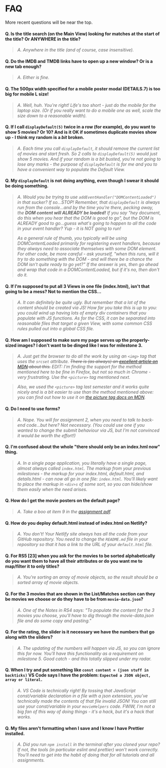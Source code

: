 # FAQ

More recent questions will be near the top.

#### Q. Is the title search (on the Main View) looking for matches at the start of the title? Or ANYWHERE in the title?

> _A. Anywhere in the title (and of course, case insensitive)._


#### Q. Do the IMDB and TMDB links have to open up a new window? Or is a new tab enough?

> _A. Either is fine._

#### Q. The 500px width specified for a mobile poster modal (DETAILS.7) is too big for mobile L size!

> _A. Well, huh. You're right! Life's too short - just do the mobile for the laptop size. (Or if you really want to do a mobile one as well, scale the size down to a reasonable width)._


#### Q. If I call `displayDefault(5)` twice in a row (for example), do you want to show 5 movies? Or 10? And is it OK if sometimes duplicate movies show up - I think my random is a _bit_ broken.

> _A. Each time you call `displayDefault`, it should remove the current list of movies and start fresh. So 2 calls to `displayDefault(5)` would just show 5 movies. And if your random is a bit busted, you're not going to lose any marks - the purpose of `displayDefault` is for me and you to have a convenient way to populate the Default View._



#### Q. My `displayDefault` is not doing anything, even though I **swear** it should be doing **something**.

> _A. Would you be trying to use `addEventHandler("DOMContentLoaded")` in that sucker? If so...STOP! Remember, that `displayDefault` is always run from the console...and by the time you're there, pecking away, the **DOM content will ALREADY be loaded!** If you say "hey document, do this when you hear that the DOM is good to go", but the DOM is ALREADY good to go...guess what's going to happen to all the code in your event handler? Yup - it is NOT going to run!_
>   
> _As a general rule of thumb, you typically will be using DOMContentLoaded primarily for registering event handlers, because they always need to associate themselves with some DOM element. For other code, be more careful - ask yourself, "when this runs, will it try to do something with the DOM - and will there be a chance the DOM isn't quite ready to go yet?" If the answer is yes, then go ahead and wrap that code in a DOMContentLoaded, but if it's no, then don't do it._


#### Q. If I'm supposed to put all 3 Views in one file (index.html), isn't that going to be a mess? Not to mention the CSS...

> _A. It can definitely be quite ugly. But remember that a lot of the content should be created via JS! How far you take this is up to you: you could wind up having lots of empty div containers that you populate with JS functions. As for the CSS, it can be separated into reasonable files that target a given View, with some common CSS rules  pulled out into a global CSS file._


#### Q. How am I supposed to make sure my page serves up the properly-sized images? I don't want to be dinged like I was for milestone 3.

> _A. Just get the browser to do all the work by using an `<img>` tag that uses the `srcset` attribute. ~~There is (as always) an [excellent article on MDN](https://developer.mozilla.org/en-US/docs/Learn/HTML/Multimedia_and_embedding/Responsive_images#resolution_switching_different_sizes) about this.~~ EDIT: I'm finding the support for the method mentioned here to be fine in Firefox, but not so much in Chrome - very frustrating. Use the `<picture>` tag mentioned next._

> _Also, we used the `<picture>` tag last semester and it works quite nicely and is a bit easier to use than the method mentioned above: you can find out how to use it on [the picture tag docs on MDN](https://developer.mozilla.org/en-US/docs/Web/HTML/Element/picture)._


#### Q. Do I need to use forms?

> _A. Nope. You will for assignment 2, when you need to talk to back-end code...but here? Not necessary. (You could use one if you wanted to change the submit behaviour via JS, but I'm not convinced it would be worth the effort!)_ 

#### Q. I'm confused about the whole "there should only be an index.hml now" thing.

> _A. In a single page application, you literally have a single page, almost always called `index.html`. The markup from your previous milestones - the markup for your index.html, default.html, and details.html - can now all go in one file: `index.html`. You'll likely want to place the markup in `<div>s` of some sort, so you can hide/show them easily when the need arises._ 

#### Q. How do I get the movie posters on the default page?

> _A. Take a boo at item 9 in the [assignment pdf](comp-3512-asg-1-winter-2020-current.pdf)._ 


#### Q. How do you deploy default.html instead of index.html on Netlify?

> _A. You don't! Your Netlify site always has all the code from your GitHub repository. You need to change the `README.md` file in your repository so that it has a link to the URL of your `default.html` file._ 

#### Q. For RS5 [23] when you ask for the movies to be sorted alphabetically do you want them to have all their attributes or do you want me to map/filter it to only titles?

> _A. You're sorting an array of movie objects, so the result should be a sorted array of movie objects._ 

#### Q.  For the 3 movies that are shown in the List/Matches section can they be movies we choose or do they have to be from `movie-data.json`?

> _A. One of the Notes in RS4 says: "To populate the content for the 3 movies you choose, you'll have to dig through the movie-data.json file and do some copy and pasting."_ 

#### Q. For the rating, the slider is it necessary we have the numbers that go along with the sliders?

> _A. The updating of the numbers will happen via JS, so you can ignore this for now. You'll have this functionality as a requirement on milestone 5. Good catch - and this totally slipped under my radar._ 

#### Q. When I try and put something like `const content = (json stuff in backticks)` VS Code says I have the problem: `Expected a JSON object, array or literal.`

> _A. VS Code is technically right! By tossing that JavaScript const/variable declaration in a file with a json extension, you've technically made the contents of that file invalid JSON! You can still use your const/variable in your `movieHelpers` code. FWIW, I'm not a big fan of this way of doing things - it's a hack, but it's a hack that works._ 

#### Q. My files aren't formatting when I save and I know I have Prettier installed.

>_A. Did you run `npm install` in the terminal after you cloned your repo? If not, the tools (in particular eslint and prettier) won't work correctly. You'll need to get into the habit of doing that for all tutorials and all assignments._ 
